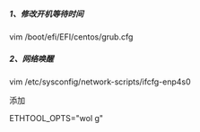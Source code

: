 ##### 1、修改开机等待时间

vim /boot/efi/EFI/centos/grub.cfg

##### 2、网络唤醒

vim /etc/sysconfig/network-scripts/ifcfg-enp4s0

添加

ETHTOOL_OPTS="wol g"